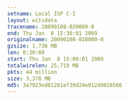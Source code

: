 ```yaml
---
setname: Local ISP C-I
layout: witsdata
tracename: 20090108-020000-0
end: Thu Jan  8 15:30:01 2009
originalname: 20090108-020000-0
gzsize: 1,736 MB
len: 0:30:00
start: Thu Jan  8 15:00:01 2009
totalwirelen: 25,719 MB
pkts: 44 million
size: 3,378 MB
md5: 3a7923ed81281ef39d24e012d9026566
---
```

